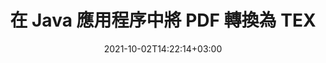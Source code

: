 ---
############################# Static ############################
layout: "autogen-gist"
date: 2021-10-02T14:22:14+03:00
draft: false
path: "zh/total/java/conversion/pdf-to-tex/"
other_out_formats: "DOC DOCX DOCM DOT DOTX DOTM TXT RTF HTML HTM MHTML MHT XLS XLSX XLSM XLSB XLT XLTX XLTM XLAM CSV TSV DIF SXC FODS PPT PPTX PPTM PPS PPSX PPSM POT POTX POTM ODT OTT OTP ODP ODS EMZ WMZ SVG SVGZ XPS TEX DCM WMF EMF BMP PNG GIF JPEG TIFF ICO WEBP JP2 TGA PSB PSD EPUB MD DICOM FODP JPG"
ad_headline: "將 PDF 轉換為 TEX | 爪哇"
ad_description: "適用於 Java 應用程序的最準確的 PDF 到 TEX 文檔轉換解決方案。"

############################# Head ############################
head_title: "在 Java 中將 PDF 轉換為 TEX – PDF 轉換 API"
head_description: "在 Java 應用程序中將 PDF 轉換為 TEX。用於 Java 的快速準確的 PDF 到 TEX 轉換 API，可將 PDF 轉換為文檔、圖像和 100 多種其他文件格式。"

############################# Header ############################
title: "在 Java 應用程序中將 PDF 轉換為 TEX"
description: "在 Java 應用程序中使用靈活的文檔轉換功能將 PDF 文件轉換為 TEX，以操縱轉換後的文檔格式的外觀。一次輕鬆轉換整個文檔或根據選擇性頁碼或頁面範圍選擇 PDF 文件的特定頁面，並轉換為各種受支持的文檔格式，例如文字處理文檔、Excel 電子表格、PowerPoint 演示文稿、Photoshop、電子書、網絡和圖像。"

############################# SubMenu ############################
submenu:
    enable: false

############################# Content ############################
content:
    enable: true
    block:
    - title_left: "如何在 Java 中將 PDF 轉換為 TEX"
      content_left: |
          使用三個簡單的步驟在 Java 中執行 PDF 文件到 TEX 文件的轉換。使用下面的代碼示例 - 查看轉換後的文檔原樣或將其進一步呈現為 HTML 文件，而無需安裝任何外部軟件。

          -   創建 **Converter** 類的新實例並加載 PDF 文件
          -   為 TEX 文件類型設置 **ConvertOptions**
          -   調用**Converter**類實例的**Convert**方法轉換為TEX
          -   設置 HTML 查看器的選項
          -   創建 **Viewer** 對像以將轉換後的 TEX 視為 HTML
          
      title_right: "下載和安裝說明"
      content_right: |
          您需要 `GroupDocs.Conversion` 和 `GroupDocs.Viewer` 命名空間來在 100 多種文檔和圖像文件格式之間進行轉換，例如 PDF、Microsoft Word、Excel、PowerPoint、Project、Visio、Outlook、HTML 和圖表。 探索 Conholdate.Total 提供的其他 [Office 文檔 Java API](https://products.conholdate.com/total/java/)。
          
          從 [下載](https://downloads.conholdate.com/total/java) 獲取相應的程序集文件或從 [Maven](https://repository.conholdate.com/webapp/#/artifacts/browse/tree/General/repo) 獲取整個包，以將 `Conholdate.Total for Java` 直接添加到您的工作區中。
          
      gisthash: "1b2b5b5a97415ef538ac358347f27174"
      gistfile: "pdf-to-word-conversion-in-java-and-html-viewer.java"

    - title_left: "在 Java 中將 PDF 轉換為 Word 文檔"
      content_left: |
          在基於 Java 的應用程序中，使用 Conholdate.Total API 可以更輕鬆地將 PDF 轉換為 Word 文檔。 PDF 文件可以完美地轉換為 Word (DOCX) 文件，並支持一組額外的文檔格式化功能來自定義輸出文件的佈局以滿足您的需求。您可以輕鬆地編輯轉換後的 Word 文檔中的文本、表格、圖像和列表等內容。

          -   創建 **Converter** 類的新實例並加載 **PDF** 作為輸入文件
          -   將 **WordProcessingConvertOptions** 實例化為轉換選項
          -   調用**Converter**類實例的**Convert**方法轉換為**DOCX**
          
      title_right: "源文件信息提取"
      content_right: |
          文檔信息提取功能不僅可以獲取有關源文檔文件的基本信息，還支持提取一些有價值的文件格式特定信息，例如 Microsoft Project 文件的項目開始和結束日期、PDF 文檔的任何打印限制、包含在 Outlook 數據文件等中的文件夾列表。

          在使用 NetBeans、IntelliJ IDEA 和 Eclipse 等開發環境的同時，在 Windows、Linux 或 macOS 等不同操作系統上轉換流行的文檔文件格式。
          
      gisthash: "1b2b5b5a97415ef538ac358347f27174"
      gistfile: "pdf-to-word-conversion.java"

    - title_left: "在 Java 中將 PDF 轉換為 Excel"
      content_left: |
          使用幾行 Java 代碼將 PDF 轉換為 Excel 電子表格。 PDF 文件的內容被轉換為 Excel 工作表的行和列，可以根據需要輕鬆編輯。 PDF 文件可以轉換為這些電子表格格式（XLS、XLSX、XLSM、XLSB、XLTX、XLT）、OpenDocument（ODS、OTS）和 Apple iWork Numbers。

          -   創建 **Converter** 類的新實例並加載 **PDF** 作為輸入文件
          -   將 **SpreadsheetConvertOptions** 實例化為轉換選項
          -   調用**Converter**類實例的**Convert**方法轉換為**XLSX**
        
      title_right: "緩存轉換後的文檔結果"
      content_right: |
          在某些情況下，轉換後的文檔尺寸較大，轉換需要時間。文檔轉換庫提供緩存功能以有效管理此類情況並加快重複轉換過程。啟用 ICache 接口以使用擴展點與自定義緩存實現一起工作，並根據您的喜好控制緩存轉換。

          轉換結果默認保存到本地驅動器，但任何類型的緩存存儲都可以通過實現適當的接口來支持，例如 Amazon S3、Dropbox、Google Drive、Windows Azure、Reddis 或任何其他接口。
          
      gisthash: "1b2b5b5a97415ef538ac358347f27174"
      gistfile: "pdf-to-excel-conversion.java"

    - title_left: "在 Java 中將 PDF 轉換為 PowerPoint"
      content_left: |
          使用 Conholdate.Total for Java API 可以更快地將 PDF 轉換為 PowerPoint（PPT、PPTX）幻燈片。轉換後，您可以輕鬆地在 Microsoft PowerPoint 中編輯 PowerPoint 演示文稿和幻燈片。

          -   創建 **Converter** 類的新實例並加載 **PDF** 作為輸入文件
          -   將 **PresentationConvertOptions** 實例化為轉換選項
          -   調用**Converter**類實例的**Convert**方法轉換為**PPTX**
          
      title_right: "加載和轉換遠程文檔"
      content_right: |
          使用 Conholdate.Total for Java – 開發人員可以從各種遠程位置和雲文檔存儲資源（如 Amazon S3、Microsoft Azure Blob、FTP、本地磁盤、流或簡單 URL）加載和轉換文檔。您只需指定獲取遠程文檔流的方法，然後將其作為構造函數傳遞給 Converter 類。
          
          [Java PDF 轉換庫](https://products.groupdocs.com/conversion/java/) 還支持在基於 Java 的應用程序中加載和轉換受密碼保護的文檔。
          
      gisthash: "1b2b5b5a97415ef538ac358347f27174"
      gistfile: "pdf-to-powerpoint-conversion.java"

    - title_left: "在 Java 中將 PDF 轉換為圖像"
      content_left: |
          將 PDF 轉換為具有精確圖像質量和分辨率的圖像格式，例如 JPG、PNG、GIF、BMP、TIFF 和許多其他格式。轉換整個 PDF 文件或從一些選定的頁面中選擇以轉換為圖像。

          -   創建 **Converter** 類的新實例並加載 **PDF** 作為輸入文件
          -   聲明 **SavePageStream** 委託將轉換後的文檔頁面保存到流中
          -   通過將 **ImageConvertOptions** 對像傳遞給它，將 **JPG** 指定為所需的輸出格式
          -   調用**Converter**類實例的**Convert**方法轉換為**JPG**
          
      title_right: "向文檔添加文本或圖像水印"
      content_right: |
          準確地將文檔轉換為原始文件，並將文本或圖像水印應用於轉換後的文檔頁面。使用一組水印選項巧妙地標記水印，以管理字體、顏色、寬度、高度、旋轉角度、透明度並將水印放置在文檔頁面的背景中。
          
          在源文件以字節流形式呈現的某些情況下，源文檔格式的自動檢測是檢索文件擴展名本身的另一個有用功能。開發者還可以通過調用 Converter 對象的 **GetPossibleConversions** 方法將一個文檔轉換為另一種文件格式時獲得所有支持的轉換格式的完整列表。
          
      gisthash: "1b2b5b5a97415ef538ac358347f27174"
      gistfile: "pdf-to-image-conversion.java"

############################# About Formats ############################
about_formats:
    enable: false
############################# More Formats ############################
more_formats:
    enable: true
    auto: false
    other_out_formats: DOC DOCX DOCM DOT DOTX DOTM TXT RTF HTML HTM MHTML MHT XLS XLSX XLSM XLSB XLT XLTX XLTM XLAM CSV TSV DIF SXC FODS PPT PPTX PPTM PPS PPSX PPSM POT POTX POTM ODT OTT OTP ODP ODS EMZ WMZ SVG SVGZ XPS TEX DCM WMF EMF BMP PNG GIF JPEG TIFF ICO WEBP JP2 TGA PSB PSD EPUB MD DICOM FODP JPG
############################# Back to top ###############################
back_to_top:
  enable: true
---